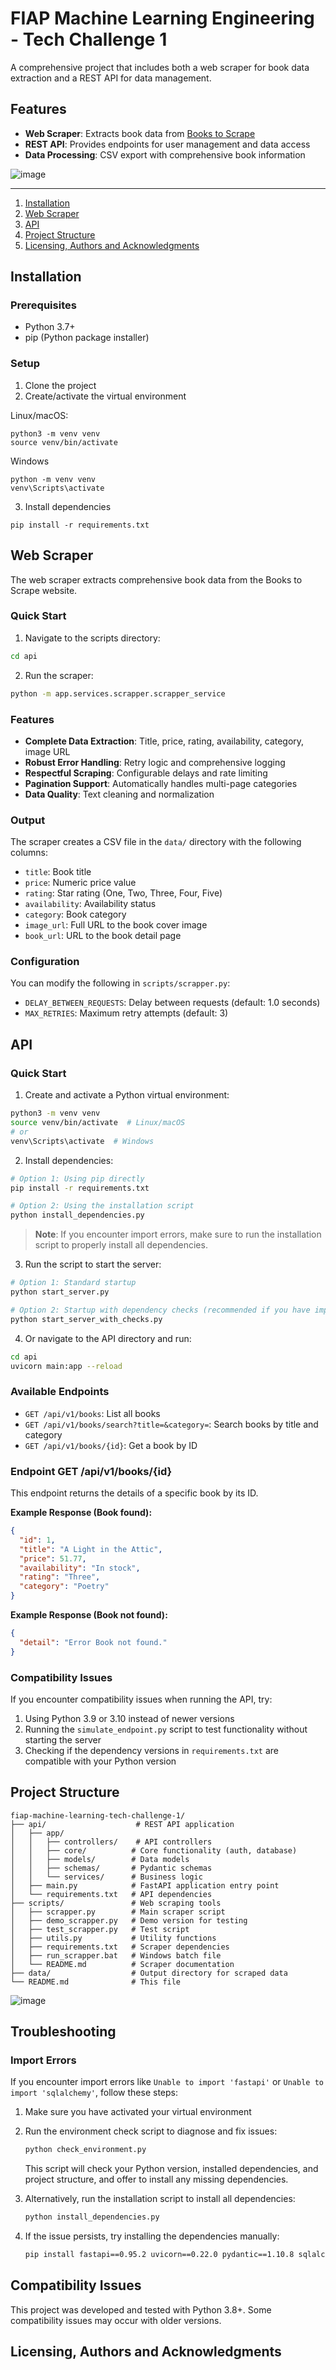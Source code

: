 # FIAP Machine Learning Engineering - Tech Challenge 1

A comprehensive project that includes both a web scraper for book data extraction and a REST API for data management.

## Features

- **Web Scraper**: Extracts book data from [Books to Scrape](https://books.toscrape.com/)
- **REST API**: Provides endpoints for user management and data access
- **Data Processing**: CSV export with comprehensive book information

![image]()

-----------------------------------

1. [Installation](#installation)
2. [Web Scraper](#web-scraper)
3. [API](#api)
4. [Project Structure](#structure)
5. [Licensing, Authors and Acknowledgments](#licensing)

## Installation <a name="installation"></a>

### Prerequisites
- Python 3.7+
- pip (Python package installer)

### Setup 

 1. Clone the project
 2. Create/activate the virtual environment

Linux/macOS:

```
python3 -m venv venv
source venv/bin/activate
```
Windows

```
python -m venv venv
venv\Scripts\activate
```

3. Install dependencies

```
pip install -r requirements.txt
```


## Web Scraper <a name="web-scraper"></a>

The web scraper extracts comprehensive book data from the Books to Scrape website.

### Quick Start

1. Navigate to the scripts directory:
```bash
cd api
```
2. Run the scraper:
```bash
python -m app.services.scrapper.scrapper_service
```

### Features

- **Complete Data Extraction**: Title, price, rating, availability, category, image URL
- **Robust Error Handling**: Retry logic and comprehensive logging
- **Respectful Scraping**: Configurable delays and rate limiting
- **Pagination Support**: Automatically handles multi-page categories
- **Data Quality**: Text cleaning and normalization

### Output

The scraper creates a CSV file in the `data/` directory with the following columns:
- `title`: Book title
- `price`: Numeric price value
- `rating`: Star rating (One, Two, Three, Four, Five)
- `availability`: Availability status
- `category`: Book category
- `image_url`: Full URL to the book cover image
- `book_url`: URL to the book detail page

### Configuration

You can modify the following in `scripts/scrapper.py`:
- `DELAY_BETWEEN_REQUESTS`: Delay between requests (default: 1.0 seconds)
- `MAX_RETRIES`: Maximum retry attempts (default: 3)

## API <a name="api"></a>

### Quick Start

1. Create and activate a Python virtual environment:
```bash
python3 -m venv venv
source venv/bin/activate  # Linux/macOS
# or
venv\Scripts\activate  # Windows
```

2. Install dependencies:
```bash
# Option 1: Using pip directly
pip install -r requirements.txt

# Option 2: Using the installation script
python install_dependencies.py
```

> **Note**: If you encounter import errors, make sure to run the installation script to properly install all dependencies.

3. Run the script to start the server:
```bash
# Option 1: Standard startup
python start_server.py

# Option 2: Startup with dependency checks (recommended if you have import errors)
python start_server_with_checks.py
```

4. Or navigate to the API directory and run:
```bash
cd api
uvicorn main:app --reload
```

### Available Endpoints

- `GET /api/v1/books`: List all books
- `GET /api/v1/books/search?title=&category=`: Search books by title and category
- `GET /api/v1/books/{id}`: Get a book by ID

### Endpoint GET /api/v1/books/{id}

This endpoint returns the details of a specific book by its ID.

**Example Response (Book found):**
```json
{
  "id": 1,
  "title": "A Light in the Attic",
  "price": 51.77,
  "availability": "In stock",
  "rating": "Three",
  "category": "Poetry"
}
```

**Example Response (Book not found):**
```json
{
  "detail": "Error Book not found."
}
```

### Compatibility Issues

If you encounter compatibility issues when running the API, try:

1. Using Python 3.9 or 3.10 instead of newer versions
2. Running the `simulate_endpoint.py` script to test functionality without starting the server
3. Checking if the dependency versions in `requirements.txt` are compatible with your Python version

## Project Structure <a name="structure"></a>

```
fiap-machine-learning-tech-challenge-1/
├── api/                    # REST API application
│   ├── app/
│   │   ├── controllers/    # API controllers
│   │   ├── core/          # Core functionality (auth, database)
│   │   ├── models/        # Data models
│   │   ├── schemas/       # Pydantic schemas
│   │   └── services/      # Business logic
│   ├── main.py            # FastAPI application entry point
│   └── requirements.txt   # API dependencies
├── scripts/               # Web scraping tools
│   ├── scrapper.py        # Main scraper script
│   ├── demo_scrapper.py   # Demo version for testing
│   ├── test_scrapper.py   # Test script
│   ├── utils.py           # Utility functions
│   ├── requirements.txt   # Scraper dependencies
│   ├── run_scrapper.bat   # Windows batch file
│   └── README.md          # Scraper documentation
├── data/                  # Output directory for scraped data
└── README.md              # This file
```

![image]()

## Troubleshooting

### Import Errors

If you encounter import errors like `Unable to import 'fastapi'` or `Unable to import 'sqlalchemy'`, follow these steps:

1. Make sure you have activated your virtual environment
2. Run the environment check script to diagnose and fix issues:
   ```bash
   python check_environment.py
   ```
   This script will check your Python version, installed dependencies, and project structure, and offer to install any missing dependencies.

3. Alternatively, run the installation script to install all dependencies:
   ```bash
   python install_dependencies.py
   ```

4. If the issue persists, try installing the dependencies manually:
   ```bash
   pip install fastapi==0.95.2 uvicorn==0.22.0 pydantic==1.10.8 sqlalchemy==1.4.48 beautifulsoup4==4.12.2 requests==2.31.0
   ```

## Compatibility Issues

This project was developed and tested with Python 3.8+. Some compatibility issues may occur with older versions.

## Licensing, Authors and Acknowledgments<a name="licensing"></a>

